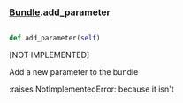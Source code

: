### [Bundle](Bundle.md).add_parameter

```py

def add_parameter(self)

```



[NOT IMPLEMENTED]

Add a new parameter to the bundle

:raises NotImplementedError: because it isn't

